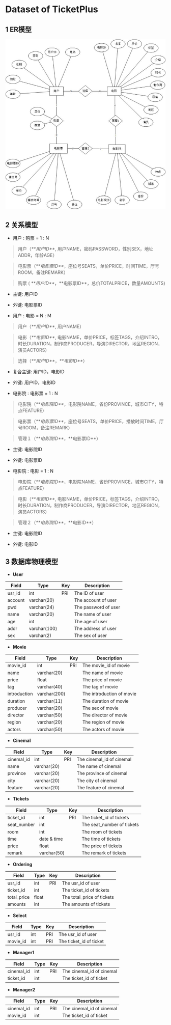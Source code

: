 Dataset of TicketPlus
=====================

1 ER模型
--------

![](
https://github.com/MovieBookingMall/Dashboard/blob/master/images/02-01-1.jpg)

2 关系模型
----------

-   用户 : 购票 = 1 : N

>   用户（*\*\*用户ID\*\**, 用户NAME，密码PASSWORD，性别SEX，地址ADDR，年龄AGE）

>   电影票（*\*\*电影票ID\*\**，座位号SEATS，单价PRICE，时间TIME，厅号ROOM，备注REMARK）

>   购票 ( *\*\*用户ID\*\**，\*\*电影票ID\*\*，总价TOTALPRICE，数量AMOUNTS)

-   主键: 用户ID

-   外键: 电影票ID

-   用户 : 电影 = N : Ｍ

>   用户（*\*\*用户ID\*\**, 用户NAME）

>   电影（*\*\*电影ID\*\**,
>   电影NAME，单价PRICE，标签TAGS，介绍INTRO，时长DURATION，制作商PRODUCER，导演DIRECTOR，地区REGION，演员ACTORS）

>   选择（*\*\*用户ID\*\**，*\*\*电影ID\*\**）

-   复合主键: 用户ID，电影ID

-   外键: 用户ID，电影ID

-   电影院 : 电影票 = 1 : N

>   电影院（*\*\*电影院ID\*\**，电影院NAME，省份PROVINCE，城市CITY，特点FEATURE）

>   电影票（*\*\*电影票ID\*\**，座位号SEATS，单价PRICE，播放时间TIME，厅号ROOM，备注REMARK）

>   管理１（*\*\*电影院ID\*\**，\*\*电影票ID\*\*）

-   主键: 电影院ID

-   外键: 电影票ID

-   电影院 : 电影 = 1 : N

>   电影院（*\*\*电影院ID\*\**，电影院NAME，省份PROVINCE，城市CITY，特点FEATURE）

>   电影（*\*\*电影ID\*\**,
>   电影NAME，单价PRICE，标签TAGS，介绍INTRO，时长DURATION，制作商PRODUCER，导演DIRECTOR，地区REGION，演员ACTORS）

>   管理２（*\*\*电影院ID\*\**，\*\*电影ID\*\*）

-   主键: 电影院ID

-   外键: 电影ID

3 数据库物理模型
----------------

-   **User**

| **Field** | **Type**     | **Key** | **Description**      |
|-----------|--------------|---------|----------------------|
| usr_id    | int          | PRI     | The ID of user       |
| account   | varchar(20)  |         | The account of user  |
| pwd       | varchar(24)  |         | The password of user |
| name      | varchar(20)  |         | The name of user     |
| age       | int          |         | The age of user      |
| addr      | varchar(100) |         | The address of user  |
| sex       | varchar(2)   |         | The sex of user      |

-   **Movie**

| **Field**    | **Type**     | **Key** | **Description**           |
|--------------|--------------|---------|---------------------------|
| movie_id     | int          | PRI     | The movie_id of movie     |
| name         | varchar(20)  |         | The name of movie         |
| price        | float        |         | The price of movie        |
| tag          | varchar(40)  |         | The tag of movie          |
| introduction | varchar(200) |         | The introduction of movie |
| duration     | varchar(11)  |         | The duration of movie     |
| producer     | varchar(20)  |         | The sex of movie          |
| director     | varchar(50)  |         | The director of movie     |
| region       | varchar(20)  |         | The region of movie       |
| actors       | varchar(50)  |         | The actors of movie       |

-   **Cinemal**

| **Field**  | **Type**    | **Key** | **Description**           |
|------------|-------------|---------|---------------------------|
| cinemal_id | int         | PRI     | The cinemal_id of cinemal |
| name       | varchar(20) |         | The name of cinemal       |
| province   | varchar(20) |         | The province of cinemal   |
| city       | varchar(20) |         | The city of cinemal       |
| feature    | varchar(20) |         | The feature of cinemal    |

-   **Tickets**

| **Field**   | **Type**    | **Key** | **Description**            |
|-------------|-------------|---------|----------------------------|
| ticket_id   | int         | PRI     | The ticket_id of tickets   |
| seat_number | int         |         | The seat_number of tickets |
| room        | int         |         | The room of tickets        |
| time        | date & time |         | The time of tickets        |
| price       | float       |         | The price of tickets       |
| remark      | varchar(50) |         | The remark of tickets      |

-   **Ordering**

| **Field**   | **Type** | **Key** | **Description**            |
|-------------|----------|---------|----------------------------|
| usr_id      | int      | PRI     | The usr_id of user         |
| ticket_id   | int      |         | The ticket_id of tickets   |
| total_price | float    |         | The total_price of tickets |
| amounts     | int      |         | The amounts of tickets     |

-   **Select**

| **Field** | **Type** | **Key** | **Description**         |
|-----------|----------|---------|-------------------------|
| usr_id    | int      | PRI     | The usr_id of user      |
| movie_id  | int      | PRI     | The ticket_id of ticket |

-   **Manager1**

| **Field**  | **Type** | **Key** | **Description**           |
|------------|----------|---------|---------------------------|
| cinemal_id | int      | PRI     | The cinemal_id of cinemal |
| ticket_id  | int      |         | The ticket_id of ticket   |

-   **Manager2**

| **Field**  | **Type** | **Key** | **Description**           |
|------------|----------|---------|---------------------------|
| cinemal_id | int      | PRI     | The cinemal_id of cinemal |
| movie_id   | int      |         | The ticket_id of ticket   |
